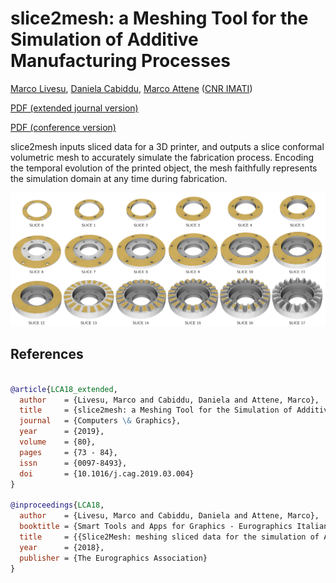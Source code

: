 # slice2mesh: a Meshing Tool for the Simulation of Additive Manufacturing Processes


[Marco Livesu](http://pers.ge.imati.cnr.it/livesu/), [Daniela Cabiddu](http://www.imati.cnr.it/index.php/people/8-curricula/119-daniela-cabiddu), [Marco Attene](http://pers.ge.imati.cnr.it/attene/PersonalPage/attene.html)
([CNR IMATI](http://www.imati.cnr.it))

[PDF (extended journal version)](http://pers.ge.imati.cnr.it/livesu/papers/LCA18/LCA18_extended.pdf)

[PDF (conference version)](http://pers.ge.imati.cnr.it/livesu/papers/LCA18/LCA18.pdf)

slice2mesh inputs sliced data for a 3D printer, and outputs a slice conformal volumetric mesh to accurately simulate the fabrication process. Encoding the temporal evolution of the printed object, the mesh faithfully represents the simulation domain at any time during fabrication.


<p align="center"><img src="new_teaser.png" width="800"></p>


## References
```bibtex

@article{LCA18_extended,
  author    = {Livesu, Marco and Cabiddu, Daniela and Attene, Marco},
  title     = {slice2mesh: a Meshing Tool for the Simulation of Additive Manufacturing Processes},
  journal   = {Computers \& Graphics},
  year      = {2019},
  volume    = {80},
  pages     = {73 - 84},
  issn      = {0097-8493},
  doi       = {10.1016/j.cag.2019.03.004}
}

@inproceedings{LCA18,
  author    = {Livesu, Marco and Cabiddu, Daniela and Attene, Marco},
  booktitle = {Smart Tools and Apps for Graphics - Eurographics Italian Chapter Conference},
  title     = {{Slice2Mesh: meshing sliced data for the simulation of AM Processes}},
  year      = {2018},
  publisher = {The Eurographics Association}
}
```

